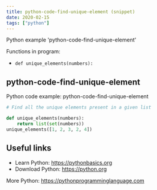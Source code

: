 ```yaml
---
title: python-code-find-unique-element (snippet)
date: 2020-02-15
tags: ["python"]
---
```

Python example 'python-code-find-unique-element'

Functions in program: 
* `def unique_elements(numbers):`

## python-code-find-unique-element

Python code example: python-code-find-unique-element

```python
# Find all the unique elements present in a given list

def unique_elements(numbers):
    return list(set(numbers))
unique_elements([1, 2, 3, 2, 4])


```

## Useful links

- Learn Python: https://pythonbasics.org
- Download Python: https://python.org

More Python: https://pythonprogramminglanguage.com
